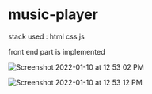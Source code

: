 # music-player

stack used :
html 
css
js

front end part is implemented

![Screenshot 2022-01-10 at 12 53 02 PM](https://user-images.githubusercontent.com/68919917/148730861-15d0f6db-065c-4512-9381-89b54d5e8571.png)


![Screenshot 2022-01-10 at 12 53 12 PM](https://user-images.githubusercontent.com/68919917/148730883-2923fecb-1ef3-459f-ba9c-2fbf9f67a038.png)


